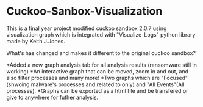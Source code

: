 # Cuckoo-Sanbox-Visualization


This is a final year project modified cuckoo sandbox 2.0.7 using visualization graph which is integrated with "Visualize_Logs" python library made by Keith.J.Jones.

What's has changed and makes it different to the original cuckoo sandbox?

*Added a new graph analysis tab for all analysis results (ransomware still in working)
*An interactive graph that can be moved, zoom in and out, and also filter processes and many more!
*Two graphs which are "Focused" (shwoing malware's processes and related to only) and "All Events"(All processes).
*Graphs can be exported as a html file and be transfered or give to anywhere for futher analysis.

